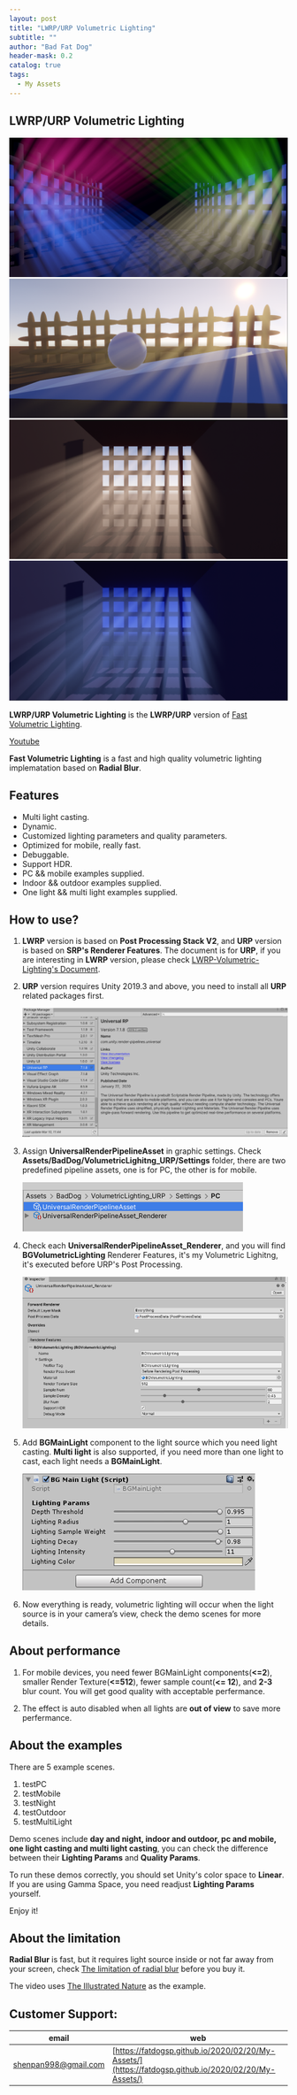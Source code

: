 ```yaml
---
layout: post
title: "LWRP/URP Volumetric Lighting"
subtitle: ""
author: "Bad Fat Dog"
header-mask: 0.2
catalog: true
tags:
  - My Assets
---
```


## LWRP/URP Volumetric Lighting

![](/img/volumetric-lighting/screenshot1.png)
![](/img/volumetric-lighting/screenshot2.png)
![](/img/volumetric-lighting/screenshot3.png)
![](/img/volumetric-lighting/screenshot4.png)

**LWRP/URP Volumetric Lighting** is the **LWRP/URP** version of [Fast Volumetric Lighting](https://assetstore.unity.com/packages/vfx/shaders/fullscreen-camera-effects/fast-volumetric-lighting-152973?aid=1101l85Tr&pubref=BGVL).

[Youtube](https://youtu.be/6v_wtVz6bbQ)

**Fast Volumetric Lighting** is a fast and high quality volumetric lighting implematation based on **Radial Blur**. 

## Features

+ Multi light casting.
+ Dynamic.
+ Customized lighting parameters and quality parameters.
+ Optimized for mobile, really fast.
+ Debuggable.
+ Support HDR.
+ PC && mobile examples supplied.
+ Indoor && outdoor examples supplied.
+ One light && multi light examples supplied.

## How to use?

1. **LWRP** version is based on **Post Processing Stack V2**, and **URP** version is based on **SRP's Renderer Features**. The document is for **URP**, if you are interesting in **LWRP** version, please check [LWRP-Volumetric-Lighting's Document](https://fatdogsp.github.io/2020/03/10/LWRP-Volumetric-Lighting/). 

2. **URP** version requires Unity 2019.3 and above, you need to install all **URP** related packages first.

	![](/img/volumetric-lighting/screenshot12.png)

3. Assign **UniversalRenderPipelineAsset** in graphic settings. Check **Assets/BadDog/VolumetricLighitng_URP/Settings** folder, there are two predefined pipeline assets, one is for PC, the other is for mobile.

	![](/img/volumetric-lighting/screenshot13.png)

4. Check each **UniversalRenderPipelineAsset_Renderer**, and you will find **BGVolumetricLighting** Renderer Features, it's my Volumetric Lighitng, it's executed before URP's Post Processing.

	![](/img/volumetric-lighting/screenshot14.png)

5. Add **BGMainLight** component to the light source which you need light casting. **Multi light** is also supported, if you need more than one light to cast, each light needs a **BGMainLight**.

    ![](/img/volumetric-lighting/screenshot8.png) 

6. Now everything is ready, volumetric lighting will occur when the light source is in your camera’s view, check the demo scenes for more details.

## About performance

1. For mobile devices, you need fewer BGMainLight components(**<=2**), smaller Render Texture(**<=512**), fewer sample count(**<= 12**), and **2-3** blur count. You will get good quality with acceptable perfermance.

2. The effect is auto disabled when all lights are **out of view** to save more perfermance.

## About the examples

There are 5 example scenes.
1. testPC
2. testMobile
3. testNight
4. testOutdoor
5. testMultiLight

Demo scenes include **day and night, indoor and outdoor, pc and mobile, one light casting and multi light casting**, you can check the difference between their **Lighting Params** and **Quality Params**.

To run these demos correctly, you should set Unity's color space to **Linear**. If you are using Gamma Space, you need readjust **Lighting Params** yourself. 

Enjoy it!

## About the limitation

**Radial Blur** is fast, but it requires light source inside or not far away from your screen, check [The limitation of radial blur](https://youtu.be/W-jEvyuJxAQ) before you buy it. 

The video uses [The Illustrated Nature](https://assetstore.unity.com/packages/3d/vegetation/the-illustrated-nature-153939?aid=1101l85Tr) as the example.

## Customer Support:

| email | web |
| ---- | ---- |
| shenpan998@gmail.com |  [https://fatdogsp.github.io/2020/02/20/My-Assets/](https://fatdogsp.github.io/2020/02/20/My-Assets/) |




























